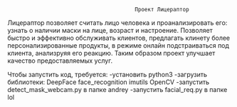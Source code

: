 											Проект Лицераптор
Лицераптор позволяет считать лицо человека и проанализировать его: узнать о наличии маски на лице, возраст и настроение.
Позволяет быстро и эффективно обслуживать клиентов, предлагать клинету более персонализированные продукты,
в режиме онлайн подстраиваться под клиента, анализруяя его реакцию. Таким образом проект улучшает качество предоставляемых услуг.

Чтобы запустить код, требуется:
	-установить python3
		-загрузить библиотеки:
			DeepFace
			face_recognition
			imutils
			OpenCV
	-запустить detect_mask_webcam.py в папке andrey
	-запустить facial_req.py в папке lol



